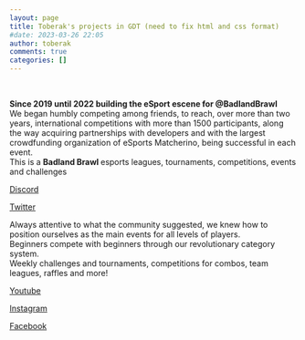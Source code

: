 ```yaml
---
layout: page
title: Toberak's projects in GDT (need to fix html and css format)
#date: 2023-03-26 22:05
author: toberak
comments: true
categories: []
---
```


<img src="https://toberak.files.wordpress.com/2023/03/gdt-braker.png?w=750" alt="" class="wp-image-87" />
<img class="wp-block-cover__image-background wp-image-90" alt="" src="https://toberak.files.wordpress.com/2023/03/kings.png" data-object-fit="cover" />
<p ><strong>Since 2019 until 2022 building the eSport escene for @BadlandBrawl</strong><br>We began humbly competing among friends, to reach, over more than two years, international competitions with more than 1500 participants, along the way acquiring partnerships with developers and with the largest crowdfunding organization of eSports Matcherino, being successful in each event.<br>This is a <strong>Badland Brawl </strong>esports leagues, tournaments, competitions, events and challenges</p>

<a  href="https://discord.gg/YuhHVtG" >Discord</a>

<a href="https://www.twitter.com/guerradetribus" >Twitter</a>

<p >Always attentive to what the community suggested, we knew how to position ourselves as the main events for all levels of players.<br>Beginners compete with beginners through our revolutionary category system.<br>Weekly challenges and tournaments, competitions for combos, team leagues, raffles and more!</p>

<a href="https://www.youtube.com/channel/UCrlb7pCz22QzowdT5oHYVBw/" >Youtube</a>

<a href="https://www.instagram.com/gdt.toberak/" >Instagram</a>

<a  href="https://www.facebook.com/gdt.toberak" >Facebook</a>

<figure class="wp-block-image size-large"><img src="https://toberak.files.wordpress.com/2023/03/new-modes-and-prizes-01.png?w=1024" alt="" class="wp-image-109" /></figure>
<!-- /wp:image -->

<!-- wp:image {"id":127,"sizeSlug":"large","linkDestination":"none"} -->
<figure class="wp-block-image size-large"><img src="https://toberak.files.wordpress.com/2023/03/descarga.jpg?w=800" alt="" class="wp-image-127" /></figure>
<!-- /wp:image -->

<!-- wp:gallery {"linkTo":"none"} -->
<figure class="wp-block-gallery has-nested-images columns-default is-cropped"><!-- wp:image {"id":94,"sizeSlug":"large","linkDestination":"none"} -->
<figure class="wp-block-image size-large"><img src="https://toberak.files.wordpress.com/2023/03/gdt.png?w=1024" alt="" class="wp-image-94" /></figure>
<!-- /wp:image -->

<!-- wp:image {"id":95,"sizeSlug":"large","linkDestination":"none"} -->
<figure class="wp-block-image size-large"><img src="https://toberak.files.wordpress.com/2023/03/gdt_3all.png?w=1024" alt="" class="wp-image-95" /></figure>
<!-- /wp:image -->

<!-- wp:image {"id":92,"sizeSlug":"large","linkDestination":"none"} -->
<figure class="wp-block-image size-large"><img src="https://toberak.files.wordpress.com/2023/03/gdt_gr2.png?w=658" alt="" class="wp-image-92" /></figure>
<!-- /wp:image -->

<!-- wp:image {"id":100,"sizeSlug":"large","linkDestination":"none"} -->
<figure class="wp-block-image size-large"><img src="https://toberak.files.wordpress.com/2023/03/20200720_143239_0001.png?w=1024" alt="" class="wp-image-100" /></figure>
<!-- /wp:image -->

<!-- wp:image {"id":96,"sizeSlug":"large","linkDestination":"none"} -->
<figure class="wp-block-image size-large"><img src="https://toberak.files.wordpress.com/2023/03/20200721_234422_0000.png?w=1024" alt="" class="wp-image-96" /></figure>
<!-- /wp:image -->

<!-- wp:image {"id":97,"sizeSlug":"large","linkDestination":"none"} -->
<figure class="wp-block-image size-large"><img src="https://toberak.files.wordpress.com/2023/03/banner-captains-3.png?w=1024" alt="" class="wp-image-97" /></figure>
<!-- /wp:image -->

<!-- wp:image {"id":98,"sizeSlug":"large","linkDestination":"none"} -->
<figure class="wp-block-image size-large"><img src="https://toberak.files.wordpress.com/2023/03/cotm-abril.png?w=1024" alt="" class="wp-image-98" /></figure>
<!-- /wp:image -->

<!-- wp:image {"id":99,"sizeSlug":"large","linkDestination":"none"} -->
<figure class="wp-block-image size-large"><img src="https://toberak.files.wordpress.com/2023/03/cotm-sauna-may.png?w=1024" alt="" class="wp-image-99" /></figure>
<!-- /wp:image -->

<!-- wp:image {"id":104,"sizeSlug":"large","linkDestination":"none"} -->
<figure class="wp-block-image size-large"><img src="https://toberak.files.wordpress.com/2023/03/1st_sponsored.png?w=854" alt="" class="wp-image-104" /></figure>
<!-- /wp:image -->

<!-- wp:image {"id":112,"sizeSlug":"large","linkDestination":"none"} -->
<figure class="wp-block-image size-large"><img src="https://toberak.files.wordpress.com/2023/03/gdt.jpg?w=852" alt="" class="wp-image-112" /></figure>
<!-- /wp:image -->

<!-- wp:image {"id":113,"sizeSlug":"large","linkDestination":"none"} -->
<figure class="wp-block-image size-large"><img src="https://toberak.files.wordpress.com/2023/03/banner-2-anos.png?w=680" alt="" class="wp-image-113" /></figure>
<!-- /wp:image --></figure>
<!-- /wp:gallery -->

<!-- wp:spacer {"height":"50px"} -->
<div style="height:50px" aria-hidden="true" class="wp-block-spacer"></div>
<!-- /wp:spacer -->

<!-- wp:image {"id":111,"sizeSlug":"large","linkDestination":"none"} -->
<figure class="wp-block-image size-large"><img src="https://toberak.files.wordpress.com/2023/03/bms_winners.jpg?w=1024" alt="" class="wp-image-111" /></figure>
<!-- /wp:image --></div></div>
<!-- /wp:cover -->
